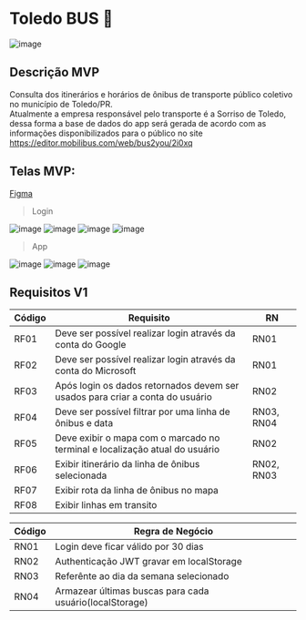 #  Toledo BUS 🚌

![image](https://user-images.githubusercontent.com/30730216/218342597-d60344d7-395a-47e1-b6bf-727205346257.png)

## Descrição MVP

Consulta dos itinerários e horários de ônibus de transporte público coletivo no município de Toledo/PR.<br>
Atualmente a empresa responsável pelo transporte é a Sorriso de Toledo, dessa forma a base de dados do app será gerada de acordo com as informações disponibilizados para o público no site https://editor.mobilibus.com/web/bus2you/2i0xq

## Telas MVP: 

 [Figma](https://www.figma.com/file/D43gOVmoUQduwvA2CXaH3z/Toledo-BUS)

> Login

![image](https://user-images.githubusercontent.com/30730216/218601012-e94adc6b-48fa-4fad-862c-72264a01a70a.png)
![image](https://user-images.githubusercontent.com/30730216/220222601-db9dcc77-fd58-475d-ae53-9e7af90a9c29.png)
![image](https://user-images.githubusercontent.com/30730216/220222881-17bf213e-133b-4bb8-9300-7dd3f56536ab.png)
![image](https://user-images.githubusercontent.com/30730216/218600974-c3774f82-2e66-40da-8743-5758465d4ad0.png)

> App

![image](https://user-images.githubusercontent.com/30730216/220222989-07300d82-7330-44ad-97f4-c7a4511e64b9.png)
![image](https://user-images.githubusercontent.com/30730216/218602396-2ef500cf-b858-45ec-844c-9e94f0a4e6b0.png)
![image](https://user-images.githubusercontent.com/30730216/218602466-4106eaa0-a853-4731-aa96-580aa6a4c969.png)

## Requisitos V1 

Código | Requisito | RN
--- | --- | --- |
RF01 | Deve ser possível realizar login através da conta do Google | RN01 |
RF02 | Deve ser possível realizar login através da conta do Microsoft | RN01 |
RF03 | Após login os dados retornados devem ser usados para criar a conta do usuário | RN02 |
RF04 | Deve ser possível filtrar por uma linha de ônibus e data | RN03, RN04 |
RF05 | Deve exibir o mapa com o marcado no terminal e localização atual do usuário | RN02 |
RF06 | Exibir itinerário da linha de ônibus selecionada | RN02, RN03 |
RF07 | Exibir rota da linha de ônibus no mapa |  |
RF08 | Exibir linhas em transito |  |

Código | Regra de Negócio
--- | --- |
RN01 | Login deve ficar válido por 30 dias |
RN02 | Authenticação JWT gravar em localStorage |
RN03 | Referênte ao dia da semana selecionado |
RN04 | Armazear últimas buscas para cada usuário(localStorage) |
